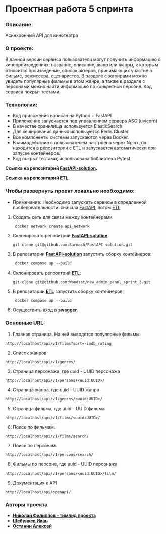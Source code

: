# Проектная работа 5 спринта

### Описание:
Асинхронный API для кинотеатра

### О проекте:
В данной версии сервиса пользователи могут получить информацию о кинопроизведениях: название, описание, жанр или жанры, 
к которым относится произведение, список актеров, принимающих участие в фильме, режиссера, сценаристов. В разделе с жарнрами
можно увидеть популярные фильмы в этом жанре, а также в разделе с персонами можно найти информацию по конкретной персоне.
Код сервиса покрыт тестами.

### Технологии:
- Код приложения написан на Python + FastAPI
- Приложение запускается под управлением сервера ASGI(uvicorn)
- В качестве хранилища используется ElasticSearch
- Для кеширования данных используется Redis Cluster.
- Все компоненты системы запускаются через Docker.
- Взаимодействие с пользователем настроено через Nginx,
он находится в репозитории с [ETL](https://github.com/Woodsst/new_admin_panel_sprint_3)
и запускается автоматически при запуске контейнеров.
- Код покрыт тестами, использована библиотека Pytest

**Ссылка на репозитарий [FastAPI-solution](https://github.com/Sarmash/FastAPI-solution).**

**Ссылка на репозитарий [ETL](https://github.com/Woodsst/new_admin_panel_sprint_3).**

### Чтобы развернуть проект локально необходимо:
* Примечание: Необходимо запускать сервисы в опредленной последовательности:
сначала [FastAPI](https://github.com/Sarmash/FastAPI-solution), потом [ETL](https://github.com/Woodsst/new_admin_panel_sprint_3)
1. Создать сеть для связи между контейнерами:
   ```commandline
    docker network create api_network
   ```
2. Склонировать репозитрий **[FastAPI-solution](https://github.com/Sarmash/FastAPI-solution)**:
   ```commandline
   git clone git@github.com:Sarmash/FastAPI-solution.git
   ```
3. В репозитарии **[FastAPI-solution](https://github.com/Sarmash/FastAPI-solution)** запустить сборку контейнеров:
   ```commandline
    docker compose up --build
   ```
4. Склонировать репозитрий **[ETL](https://github.com/Woodsst/new_admin_panel_sprint_3)**:
   ```commandline
   git clone git@github.com:Woodsst/new_admin_panel_sprint_3.git
   ```
5. В репозитарии **[ETL](https://github.com/Woodsst/new_admin_panel_sprint_3)** запустить сборку контейнеров:
   ```commandline
    docker compose up --build
   ```
6. Осуществить вход в **[swagger](http://localhost/api/openapi)**.

### Основные URL:

1. Главная страница. На ней выводятся популярные фильмы.

```
http://localhost/api/v1/films?sort=-imdb_rating
```
2. Список жанров.
```
http://localhost/api/v1/genres/
```
3. Страница персонажа, где uuid - UUID персонажа
```
http://localhost/api/v1/persons/<uuid:UUID>/
```
4. Страница жанра, где uuid - UUID жанра
```
http://localhost/api/v1/genres/<uuid:UUID>/
```
5. Страница фильма, где uuid - UUID фильма
```
http://localhost/api/v1/films/<uuid:UUID>/
```
6. Поиск по фильмам.
```
http://localhost/api/v1/films/search/
```
7. Поиск по персонам.
```
http://localhost/api/v1/persons/search/
```
8. Фильмы по персоне, где uuid - UUID персонажа
```
http://localhost/api/v1/persons/<uuid:UUID>/film/
```
9. Документация к API
```
http://localhost/api/openapi/
```
### Авторы проекта

* [**Николай Филиппов - тимлид проекта**](https://github.com/Sarmash)
* [**Шебуняев Иван**](https://github.com/Woodsst)
* [**Останин Алексей**](https://github.com/A1exit)
